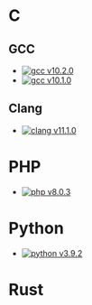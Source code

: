 # C

## GCC

* [![gcc v10.2.0](https://github.com/QiYuTechOrg/pl/actions/workflows/gcc_v10_2_0.yaml/badge.svg)](https://github.com/QiYuTechOrg/pl/actions/workflows/gcc_v10_2_0.yaml)
* [![gcc v10.1.0](https://github.com/QiYuTechOrg/pl/actions/workflows/gcc_v10.1.0.yaml/badge.svg)](https://github.com/QiYuTechOrg/pl/actions/workflows/gcc_v10.1.0.yaml)

## Clang

* [![clang v11.1.0](https://github.com/QiYuTechOrg/pl/actions/workflows/clang_v11_1_0.yaml/badge.svg)](https://github.com/QiYuTechOrg/pl/actions/workflows/clang_v11_1_0.yaml)

# PHP

* [![php v8.0.3](https://github.com/QiYuTechOrg/pl/actions/workflows/php_v8_0_3.yaml/badge.svg)](https://github.com/QiYuTechOrg/pl/actions/workflows/php_v8_0_3.yaml)

# Python

* [![python v3.9.2](https://github.com/QiYuTechOrg/pl/actions/workflows/py_v3_9_2.yaml/badge.svg)](https://github.com/QiYuTechOrg/pl/actions/workflows/py_v3_9_2.yaml)

# Rust
